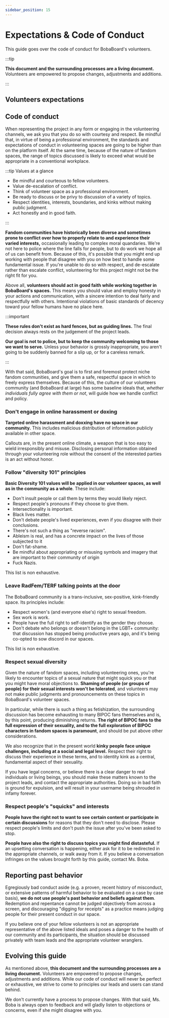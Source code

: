 ```yaml
---
sidebar_position: 15
---
```


# Expectations & Code of Conduct

This guide goes over the code of conduct for BobaBoard's volunteers.

:::tip

**This document and the surrounding processes are a living document.** Volunteers are empowered to propose changes, adjustments and additions.

:::

## Volunteers expectations

## Code of conduct

When representing the project in any form or engaging in the volunteering channels, we ask you that you do so with courtesy and respect. Be mindful that, in virtue of being a professional environment, the standards and expectations of conduct in volunteering spaces are going to be higher than on the platform itself. At the same time, because of the nature of fandom spaces, the range of topics discussed is likely to exceed what would be appropriate in a conventional workplace.

:::tip Values at a glance

- Be mindful and courteous to fellow volunteers.
- Value de-escalation of conflict.
- Think of volunteer space as a professional environment.
- Be ready to discuss or be privy to discussion of a variety of topics.
- Respect identities, interests, boundaries, and kinks without making public judgment.
- Act honestly and in good faith.

:::

**Fandom communities have historically been diverse and sometimes prone to conflict over how to properly relate to and experience their varied interests,** occasionally leading to complex moral quandaries. We're not here to police where the line falls for people, but to do work we hope all of us can benefit from. Because of this, it's possible that you might end up working with people that disagree with you on how best to handle some fundamental issue. If you're unable to do so with respect, and de-escalate rather than escalate conflict, volunteering for this project might not be the right fit for you.

Above all, **volunteers should act in good faith while working together in BobaBoard's spaces.** This means you should value and employ honesty in your actions and communication, with a sincere intention to deal fairly and respectfully with others. Intentional violations of basic standards of decency toward your fellow humans have no place here.

:::important

**These rules don't exist as hard fences, but as guiding lines.** The final decision always rests on the judgement of the project leads.

**Our goal is not to police, but to keep the community welcoming to those we want to serve.** Unless your behavior is grossly inappropriate, you aren't going to be suddenly banned for a slip up, or for a careless remark.

:::

With that said, BobaBoard's goal is to first and foremost protect niche fandom communities, and give them a safe, respectful space in which to freely express themselves. Because of this, the culture of our volunteers community (and BobaBoard at large) has some baseline ideals that, _whether individuals fully agree with them or not_, will guide how we handle conflict and policy.

### Don't engage in online harassment or doxing

**Targeted online harassment and doxxing have no space in our community.** This includes malicious distribution of information publicly available in other space.

Callouts are, in the present online climate, a weapon that is too easy to wield irresponsibly and misuse. Disclosing personal information obtained through your volunteering role without the consent of the interested parties is an act without honor.

### Follow "diversity 101" principles

**Basic Diversity 101 values will be applied in our volunteer spaces, as well as in the community as a whole**. These include:

- Don't insult people or call them by terms they would likely reject.
- Respect people's pronouns if they choose to give them.
- Intersectionality is important.
- Black lives matter.
- Don't debate people's lived experiences, even if you disagree with their conclusions.
- There's not such a thing as "reverse racism".
- Ableism is real, and has a concrete impact on the lives of those subjected to it
- Don't fat-shame.
- Be mindful about appropriating or misusing symbols and imagery that are important to their community of origin
- Fuck Nazis.

This list is non exhaustive.

### Leave RadFem/TERF talking points at the door

The BobaBoard community is a trans-inclusive, sex-positive, kink-friendly space. Its principles include:

- Respect women's (and everyone else's) right to sexual freedom.
- Sex work is work.
- People have the full right to self-identify as the gender they choose.
- Don't debate who belongs or doesn't belong in the LGBT+ community: that discussion has stopped being productive years ago, and it's being co-opted to sow discord in our spaces.

This list is non exhaustive.

### Respect sexual diversity

Given the nature of fandom spaces, including volunteering ones, you're likely to encounter topics of a sexual nature that might squick you or that you might have moral objections to. **Shaming of people (or groups of people) for their sexual interests won't be tolerated**, and volunteers may not make public judgments and pronouncements on these topics in BobaBoard's volunteer spaces.

In particular, while there is such a thing as fetishization, the surrounding discussion has become exhausting to many BIPOC fans themselves and is, by this point, producing diminishing returns. **The right of BIPOC fans to the full expression of their sexuality, and to the full exploration of BIPOC characters in fandom spaces is paramount**, and should be put above other considerations.

We also recognize that in the present world **kinky people face unique challenges, including at a social and legal level.** Respect their right to discuss their experience in these terms, and to identity kink as a central, fundamental aspect of their sexuality.

If you have legal concerns, or believe there is a clear danger to real individuals or living beings, you should make these matters known to the project leads, and contact the appropriate authorities. Doing so in bad faith is ground for expulsion, and will result in your username being shrouded in infamy forever.

### Respect people's "squicks" and interests

**People have the right not to want to see certain content or participate in certain discussions** for reasons that they don't need to disclose. Please respect people's limits and don't push the issue after you've been asked to stop.

**People have also the right to discuss topics you might find distasteful.** If an upsetting conversation is happening, either ask for it to be redirected in the appropriate channels, or walk away from it. If you believe a conversation infringes on the values brought forth by this guide, contact Ms. Boba.

## Reporting past behavior

Egregiously bad conduct aside (e.g. a proven, recent history of misconduct, or extensive patterns of harmful behavior to be evaluated on a case by case basis), **we do not use people's past behavior and beliefs against them**. Redemption and repentance cannot be judged objectively from across a screen, and discouraging "digging for receipts" as a practice means judging people for their present conduct in our space.

If you believe one of your fellow volunteers is not an appropriate representative of the above listed ideals and poses a danger to the health of our community and its participants, the situation should be discussed privately with team leads and the appropriate volunteer wranglers.

## Evolving this guide

As mentioned above, **this document and the surrounding processes are a living document.** Volunteers are empowered to propose changes, adjustments and additions. While our code of conduct will never be perfect or exhaustive, we strive to come to principles our leads and users can stand behind.

We don't currently have a process to propose changes. With that said, Ms. Boba is always open to feedback and will gladly listen to objections or concerns, even if she might disagree with you.
